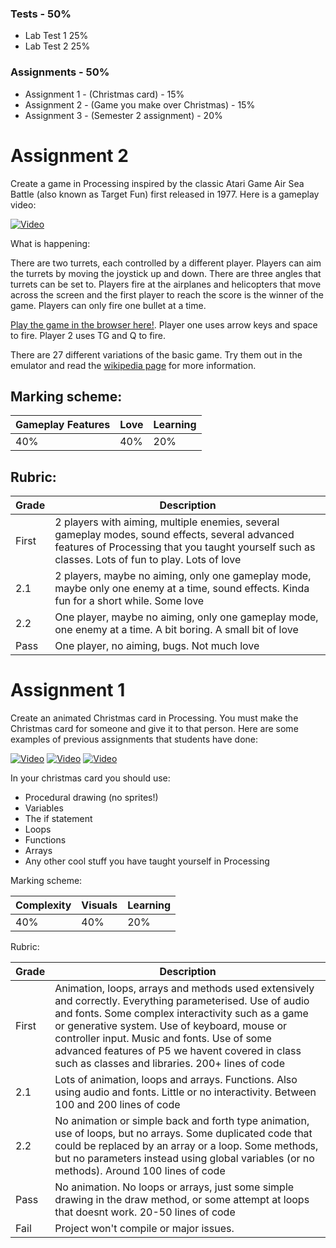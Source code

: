 ### Tests - 50%
- Lab Test 1 25%
- Lab Test 2 25%

### Assignments - 50%
- Assignment 1 - (Christmas card) - 15%
- Assignment 2 - (Game you make over Christmas) - 15%
- Assignment 3 - (Semester 2 assignment) - 20%

# Assignment 2

Create a game in Processing inspired by the classic Atari Game Air Sea Battle (also known as Target Fun) first released in 1977. Here is a gameplay video:

[![Video](http://img.youtube.com/vi/NJKMUNTChTg/0.jpg)](http://www.youtube.com/watch?v=NJKMUNTChTg)

What is happening:

There are two turrets, each controlled by a different player. Players can aim the turrets by moving the joystick up and down. There are three angles that turrets can be set to. Players fire at the airplanes and helicopters that move across the screen and the first player to reach the score is the winner of the game. Players can only fire one bullet at a time. 

[Play the game in the browser here!](http://www.free80sarcade.com/2600_Target_Fun.php). Player one uses arrow keys and space to fire. Player 2 uses TG and Q to fire.

There are 27 different variations of the basic game. Try them out in the emulator and read the [wikipedia page](https://en.wikipedia.org/wiki/Air-Sea_Battle) for more information.

## Marking scheme:

| Gameplay Features | Love | Learning |
|------------|---------|----------|
|40%         | 40%     | 20%      |

## Rubric:

| Grade | Description |
|-------|-------------|
| First | 2 players with aiming, multiple enemies, several gameplay modes, sound effects, several advanced features of Processing that you taught yourself such as classes. Lots of fun to play. Lots of love |
| 2.1 | 2 players, maybe no aiming, only one gameplay mode, maybe only one enemy at a time, sound effects. Kinda fun for a short while.  Some love |
| 2.2 | One player, maybe no aiming, only one gameplay mode, one enemy at a time. A bit boring. A small bit of love |
| Pass | One player, no aiming, bugs. Not much love | 


# Assignment 1

Create an animated Christmas card in Processing. You must make the Christmas card for someone and give it to that person. 
Here are some examples of previous assignments that students have done:

[![Video](http://img.youtube.com/vi/Yy5MzcFQ99s/0.jpg)](http://www.youtube.com/watch?v=Yy5MzcFQ99s)
[![Video](http://img.youtube.com/vi/S575a92AsuQ/0.jpg)](http://www.youtube.com/watch?v=S575a92AsuQ)
[![Video](http://img.youtube.com/vi/wAEABphUJB8/0.jpg)](http://www.youtube.com/watch?v=wAEABphUJB8)

In your christmas card you should use:

- Procedural drawing (no sprites!)
- Variables
- The if statement
- Loops
- Functions
- Arrays
- Any other cool stuff you have taught yourself in Processing 

Marking scheme:

| Complexity | Visuals | Learning |
|------------|---------|----------|
|40%         | 40%     | 20%      |

Rubric:

| Grade | Description |
| ------|-------------|
| First | Animation, loops, arrays and methods used extensively and correctly. Everything parameterised. Use of audio and fonts. Some complex interactivity such as a game or generative system. Use of keyboard, mouse or controller input. Music and fonts. Use of some advanced features of P5 we havent covered in class such as classes and libraries. 200+ lines of code|
| 2.1 | Lots of animation, loops and arrays. Functions. Also using audio and fonts. Little or no interactivity. Between 100 and 200 lines of code |
| 2.2 | No animation or simple back and forth type animation, use of loops, but no arrays. Some duplicated code that could be replaced by an array or a loop. Some methods, but no parameters instead using global variables (or no methods). Around 100 lines of code|
| Pass | No animation. No loops or arrays, just some simple drawing in the draw method, or some attempt at loops that doesnt work. 20-50 lines of code |
| Fail | Project won't compile or major issues. |